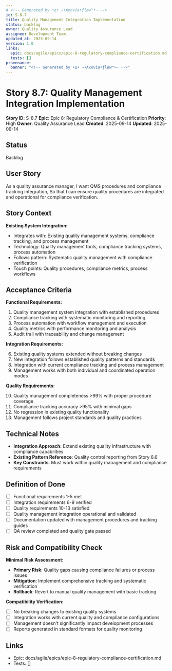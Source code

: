 ```yaml
---
# <!-- Generated by •∆• ~•Axovia•ƒløw™•~ -->
id: S-8.7
title: Quality Management Integration Implementation
status: backlog
owner: Quality Assurance Lead
assignee: Development Team
updated_at: 2025-09-14
version: 1.0
links:
  epic: docs/agile/epics/epic-8-regulatory-compliance-certification.md
  tests: []
provenance:
  banner: "<!-- Generated by •∆• ~•Axovia•ƒløw™•~ -->"
---
```

# Story 8.7: Quality Management Integration Implementation
<!-- Generated by •∆• ~•Axovia•ƒløw™•~ -->

**Story ID**: S-8.7
**Epic**: Epic 8: Regulatory Compliance & Certification
**Priority**: High
**Owner**: Quality Assurance Lead
**Created**: 2025-09-14
**Updated**: 2025-09-14

## Status

Backlog

## User Story

As a quality assurance manager,
I want QMS procedures and compliance tracking integration,
So that I can ensure quality procedures are integrated and operational for compliance verification.

## Story Context

**Existing System Integration:**

- Integrates with: Existing quality management systems, compliance tracking, and process management
- Technology: Quality management tools, compliance tracking systems, process automation
- Follows pattern: Systematic quality management with compliance verification
- Touch points: Quality procedures, compliance metrics, process workflows

## Acceptance Criteria

**Functional Requirements:**

1. Quality management system integration with established procedures
2. Compliance tracking with systematic monitoring and reporting
3. Process automation with workflow management and execution
4. Quality metrics with performance monitoring and analysis
5. Audit trail with traceability and change management

**Integration Requirements:**

6. Existing quality systems extended without breaking changes
7. New integration follows established quality patterns and standards
8. Integration with current compliance tracking and process management
9. Management works with both individual and coordinated operation modes

**Quality Requirements:**

10. Quality management completeness >99% with proper procedure coverage
11. Compliance tracking accuracy >95% with minimal gaps
12. No regression in existing quality functionality
13. Management follows project standards and quality practices

## Technical Notes

- **Integration Approach:** Extend existing quality infrastructure with compliance capabilities
- **Existing Pattern Reference**: Quality control reporting from Story 6.6
- **Key Constraints**: Must work within quality management and compliance requirements

## Definition of Done

- [ ] Functional requirements 1-5 met
- [ ] Integration requirements 6-9 verified
- [ ] Quality requirements 10-13 satisfied
- [ ] Quality management integration operational and validated
- [ ] Documentation updated with management procedures and tracking guides
- [ ] QA review completed and quality gate passed

## Risk and Compatibility Check

**Minimal Risk Assessment:**

- **Primary Risk**: Quality gaps causing compliance failures or process issues
- **Mitigation**: Implement comprehensive tracking and systematic verification
- **Rollback**: Revert to manual quality management with basic tracking

**Compatibility Verification:**

- [ ] No breaking changes to existing quality systems
- [ ] Integration works with current quality and compliance configurations
- [ ] Management doesn't significantly impact development processes
- [ ] Reports generated in standard formats for quality monitoring

## Links

- Epic: docs/agile/epics/epic-8-regulatory-compliance-certification.md
- Tests: []